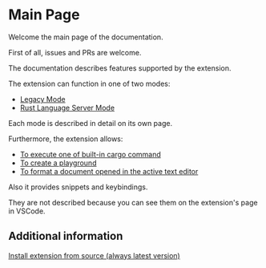 # Main Page

Welcome the main page of the documentation.

First of all, issues and PRs are welcome.

The documentation describes features supported by the extension.

The extension can function in one of two modes:

* [Legacy Mode](legacy_mode/main.md)
* [Rust Language Server Mode](rls_mode.md)

Each mode is described in detail on its own page.

Furthermore, the extension allows:

* [To execute one of built-in cargo command](cargo_command_execution.md)
* [To create a playground](playground_creation.md)
* [To format a document opened in the active text editor](format.md)

Also it provides snippets and keybindings.

They are not described because you can see them on the extension's page in VSCode.

## Additional information

[Install extension from source (always latest version)](install_extension_from_source.md)
